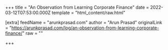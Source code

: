 
+++
title = "An Observation from Learning Corporate Finance"
date = 2022-03-12T07:53:00.000Z
template = "html_content/raw.html"

[extra]
feedName = "arunkprasad.com"
author = "Arun Prasad"
originalLink = "https://arunkprasad.com/log/an-observation-from-learning-corporate-finance/"
raw = ""

+++

